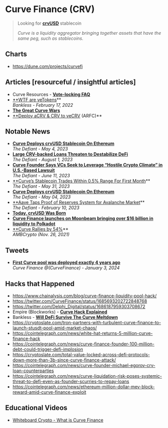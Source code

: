 # Curve Finance (CRV)

> Looking for [**crvUSD**](/DeFi/Stablecoins/Curve%20USD.md) stablecoin
> 
> _Curve is a liquidity aggregator bringing together assets that have the same peg, such as stablecoins._

## Charts
- https://dune.com/projects/curvefi

## Articles [resourceful / insightful articles]

- Curve Resources - [**Vote-locking FAQ**](https://resources.curve.fi/governance/vote-locking-boost)
- [**WTF are veTokens](https://newsletter.banklesshq.com/p/wtf-are-vetokens)**
  <br/>*Bankless - February 17, 2022*
- [**The Great Curve Wars**](https://defieducation.substack.com/p/the-great-curve-wars)
- [**Deploy aCRV & CRV to veCRV](https://governance.aave.com/t/arfc-deploy-acrv-crv-to-vecrv/11628) (ARFC)**

## Notable News

- [**Curve Deploys crvUSD Stablecoin On Ethereum**](https://thedefiant.io/curve-deploys-crvusd-stablecoin-on-ethereum)
  <br/>_The Defiant - May 4, 2023_
- [**Large CRV-backed Loans Threaten to Destabilize DeFi**](https://thedefiant.io/memecoin-traders-flock-to-base)
  <br/>_The Defiant - August 1, 2023_
- [**Curve Founder Says VCs Seek to Leverage “Hostile Crypto Climate” in U.S.-Based Lawsuit**](https://thedefiant.io/curve-founder-says-vcs-seek-to-leverage-hostile-crypto-climate)
  <br/>*The Defiant - June 11, 2023*
- [**Curve’s Stablecoin Trades Within 0.5% Range For First Month](https://thedefiant.io/curve-s-crvusd-trades-within-0-5-range-for-first-month)**
  <br/>*The Defiant - May 31, 2023*
- [**Curve Deploys crvUSD Stablecoin On Ethereum**](https://thedefiant.io/curve-deploys-crvusd-stablecoin-on-ethereum)
  <br/>*The Defiant - May 04, 2023*
- [**Aave Taps Proof of Reserves System for Avalanche Market](https://thedefiant.io/aave-taps-proof-of-reserves-system-for-avalanche-market)**
  <br/>*The Defiant - February 10, 2023*
- [**Today, crvUSD Was Born**](https://twitter.com/chago0x/status/1566874129843757056?s=21&t=OHVhxbGwKX13OI53UHXmFw)
- [**Curve Finance launches on Moonbeam bringing over $16 billion in liquidity to Polkadot**](https://cryptoslate.com/curve-finance-launches-on-moonbeam/)
- [**Curve Rallies by 54%](https://ambcrypto.com/curve-rallies-by-54-will-continue-on-a-winning-streak-as-long-as)**
  <br/>*AMBCrypto (Nov. 26, 2021)*

## Tweets
- [**First Curve pool was deployed exactly 4 years ago**](https://twitter.com/CurveFinance/status/1742562038646223097)
  <br/>_Curve Finance @(CurveFinance) - January 3, 2024_

## Hacks that Happened
- https://www.chainalysis.com/blog/curve-finance-liquidity-pool-hack/
- https://twitter.com/CurveFinance/status/1685693202722848768
- https://twitter.com/Delphi_Digital/status/1686187959303708672
- Empire (Blockworks) - [**Curve Hack Explained**](https://www.youtube.com/watch?v=yA1BtxLWZc8)
- Bankless - [**Will DeFi Survive The Curve Meltdown**](https://www.youtube.com/watch?v=I1bVLQdUkMw)
- https://cryptoslate.com/tron-partners-with-turbulent-curve-finance-to-launch-stusdt-pool-amid-market-chaos/
- https://cointelegraph.com/news/white-hat-returns-5-million-curve-finance-hack
- https://cointelegraph.com/news/curve-finance-founder-100-million-debt-could-trigger-defi-implosion
- https://cryptoslate.com/total-value-locked-across-defi-protocols-down-more-than-3b-since-curve-finance-attack/
- https://cointelegraph.com/news/curve-founder-michael-egorov-crv-loan-counterparties
- https://cointelegraph.com/news/curve-liquidation-risk-poses-systemic-threat-to-defi-even-as-founder-scurries-to-repay-loans
- https://cointelegraph.com/news/ethereum-million-dollar-mev-block-reward-amid-curve-finance-exploit

## Educational Videos

- [Whiteboard Crypto - What is Curve Finance](https://www.youtube.com/watch?v=MqRfurKVM1A)
